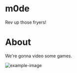 # m0de
Rev up those fryers!

# About
We're gonna video some games.

![example-image](http://i.imgur.com/gn8KT54.png)
